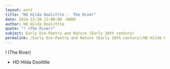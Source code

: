 ```yaml
---
layout: post
title: "HD Hilda Doolittle -  The River"
date: 2024-12-30 12:00:00 -0000
author: HD Hilda Doolittle
quote: "! (The River)"
subject: Early Eco-Poetry and Nature (Early 20th century)
permalink: /Early Eco-Poetry and Nature (Early 20th century)/HD Hilda Doolittle/HD Hilda Doolittle -  The River
---
```


! (The River)

- HD Hilda Doolittle
